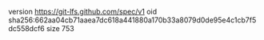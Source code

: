 version https://git-lfs.github.com/spec/v1
oid sha256:662aa04cb71aaea7dc618a441880a170b33a8079d0de95e4c1cb7f5dc558dcf6
size 753
